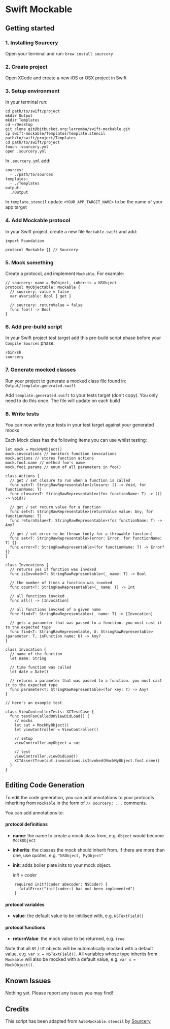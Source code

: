 # Swift Mockable

## Getting started

### 1. Installing Sourcery

Open your terminal and run:
`brew install sourcery`

### 2. Create project

Open XCode and create a new iOS or OSX project in Swift

### 3. Setup environment

In your terminal run:
```
cd path/to/swift/project
mkdir Output
mkdir Templates
cd ~/Desktop
git clone git@bitbucket.org:larromba/swift-mockable.git
cp swift-mockable/Templates/template.stencil path/to/swift/project/Templates
cd path/to/swift/project
touch .sourcery.yml
open .sourcery.yml
```

In `.sourcery.yml` add:
```
sources:
  - ./path/to/sources
templates:
  - ./Templates
output:
  ./Output
```

In `template.stencil` update `<YOUR_APP_TARGET_NAME>` to be the name of your app target

### 4. Add Mockable protocol

In your Swift project, create a new file `Mockable.swift` and add:

```
import Foundation

protocol Mockable {} // Sourcery
```

### 5. Mock something

Create a protocol, and implement `Mockable`. For example:

```
// sourcery: name = MyObject, inherits = NSObject
protocol MyObjectable: Mockable {
  // sourcery: value = false
  var aVariable: Bool { get }

  // sourcery: returnValue = false
  func foo() -> Bool
}
```

### 6. Add pre-build script

In your Swift project test target add this pre-build script phase before your `Compile Sources` phase:

```
/bin/sh
sourcery
```

### 7. Generate mocked classes

Run your project to generate a mocked class file found in:
`Output/template.generated.swift`

Add `template.generated.swift` to your tests target (don't copy). You only need to do this once. The file will update on each build

### 8. Write tests

You can now write your tests in your test target against your generated mocks

Each Mock class has the following items you can use whilst testing:

```
let mock = MockMyObject()
mock.invocations // monitors function invocations
mock.actions // stores function actions
mock.foo1.name // method foo's name
mock.foo1.params // enum of all parameters in foo()

class Actions {
  // get / set closure to run when a function is called
  func set<T: StringRawRepresentable>(closure: () -> Void, for functionName: T)
  func closure<T: StringRawRepresentable>(for functionName: T) -> (() -> Void)?
	
  // get / set return value for a function
  func set<T: StringRawRepresentable>(returnValue value: Any, for functionName: T)
  func returnValue<T: StringRawRepresentable>(for functionName: T) -> Any?
  
  // get / set error to be thrown (only for a throwable function)
  func set<T: StringRawRepresentable>(error: Error, for functionName: T) {}
  func error<T: StringRawRepresentable>(for functionName: T) -> Error? {}
}

class Invocations {
  // returns yes if function was invoked
  func isInvoked<T: StringRawRepresentable>(_ name: T) -> Bool

  // the number of times a function was invoked
  func count<T: StringRawRepresentable>(_ name: T) -> Int

  // all functions invoked
  func all() -> [Invocation]

  // all functions invoked of a given name
  func find<T: StringRawRepresentable>(_ name: T) -> [Invocation]

  // gets a parameter that was passed to a function. you must cast it to the expected type
  func find<T: StringRawRepresentable, U: StringRawRepresentable>(parameter: T, inFunction name: U) -> Any?
}

class Invocation {
  // name of the function
  let name: String

  // time function was called
  let date = Date()

  // returns a parameter that was passed to a function. you must cast it to the expected type
  func parameter<T: StringRawRepresentable>(for key: T) -> Any?
}

// Here's an example test

class ViewControllerTests: XCTestCase {
  func testFooCalledOnViewDidLoad() {
    // mocks
    let sut = MockMyObject()
    let viewController = ViewController()

    // setup
    viewController.myObject = sut

    // test
    viewController.viewDidLoad()
    XCTAssertTrue(sut.invocations.isInvoked(MockMyObject.foo1.name))
  }
}
```

## Editing Code Generation

To edit the code generation, you can add annotations to your protocols inheriting from `Mockable` in the form of `// sourcery: ...` comments.

You can add annotations to:

#### protocol definitions
* **name**: the name to create a mock class from, e.g. `Object` would become `MockObject`
* **inherits**: the classes the mock should inherit from. if there are more than one, use quotes, e.g. `"NSObject, MyObject"`
* **init**: adds boiler plate inits to your mock object. 

	*init = coder*

```
	required init?(coder aDecoder: NSCoder) {
	  fatalError("init(coder:) has not been implemented")
	}
```

#### protocol variables
* **value**: the default value to be initilised with, e.g. `NSTextField()`

#### protocol functions
* **returnValue**: the mock value to be returned, e.g. `true`

Note that all `NS` / `UI` objects will be automatically mocked with a default value, e.g. `var x = NSTextField()`. All variables whose type inherits from `Mockable` will also be mocked with a default value, e.g. `var x = MockObject()`.

## Known Issues

Nothing yet. Please report any issues you may find!

## Credits

This script has been adapted from `AutoMockable.stencil` by [Sourcery](https://github.com/krzysztofzablocki/Sourcery)
